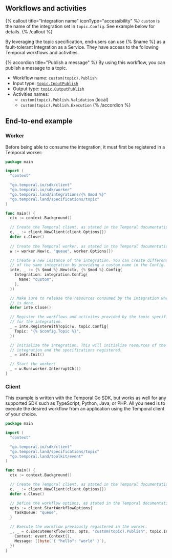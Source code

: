 ## Workflows and activities

{% callout title="Integration name" iconType="accessibility" %}
  `custom` is the name of the integration set in `topic.Config`. See example below
  for details.
{% /callout %}

By leveraging the topic specification, end-users can use {% $name %} as a
fault-tolerant Integration as a Service. They have access to the following
Temporal workflows and activities.

{% accordion title="Publish a message" %}
  By using this workflow, you can publish a message to a topic.

  - Workflow name: `custom(topic).Publish`
  - Input type: [`topic.InputPublish`](https://pkg.go.dev/go.temporal.land/specifications/topic#InputPublish)
  - Output type: [`topic.OutputPublish`](https://pkg.go.dev/go.temporal.land/specifications/topic#OutputPublish)
  - Activities names:
    - `custom(topic).Publish.Validation` (local)
    - `custom(topic).Publish.Execution`
{% /accordion %}

## End-to-end example

### Worker

Before being able to consume the integration, it must first be registered in a
Temporal worker:

```go
package main

import (
  "context"

  "go.temporal.io/sdk/client"
  "go.temporal.io/sdk/worker"
  "go.temporal.land/integrations/{% $mod %}"
  "go.temporal.land/specifications/topic"
)

func main() {
  ctx := context.Background()

  // Create the Temporal client, as stated in the Temporal documentation.
  c, _ := client.NewClient(client.Options{})
  defer c.Close()
  
  // Create the Temporal worker, as stated in the Temporal documentation.
  w := worker.New(c, "queue", worker.Options{})

  // Create a new instance of the integration. You can create different instances
  // of the same integration by providing a custom name in the Config.
  inte, _ := {% $mod %}.New(ctx, {% $mod %}.Config{
    Integration: integration.Config{
      Name: "custom",
    },
  })

  // Make sure to release the resources consumed by the integration when process
  // is done.
  defer inte.Close()

  // Register the workflows and activites provided by the topic specification
  // for the integration.
  _ = inte.RegisterWithTopic(w, topic.Config{
    Topic: "{% $config.Topic %}",
  })

  // Initialize the integration. This will initialize resources of the said
  // integration and the specifications registered.
  _ = inte.Init()

  // Start the worker!
  _ = w.Run(worker.InterruptCh())
}
```

### Client

This example is written with the Temporal Go SDK, but works as well for any
supported SDK such as TypeScript, Python, Java, or PHP. All you need is to
execute the desired workflow from an application using the Temporal client of
your choice.

```go
package main

import (
  "context"

  "go.temporal.io/sdk/client"
  "go.temporal.land/specifications/topic"
  "go.temporal.land/toolkit/event"
)

func main() {
  ctx := context.Background()

  // Create the Temporal client, as stated in the Temporal documentation.
  c, _ := client.NewClient(client.Options{})
  defer c.Close()

  // Define the workflow options, as stated in the Temporal documentation.
  opts := client.StartWorkflowOptions{
    TaskQueue: "queue",
  }

  // Execute the workflow previously registered in the worker.
  _, _ = c.ExecuteWorkflow(ctx, opts, "custom(topic).Publish", topic.InputPublish{
    Context: event.Context{},
    Message: []byte(`{ "hello": "world" }`),
  })
}
```
